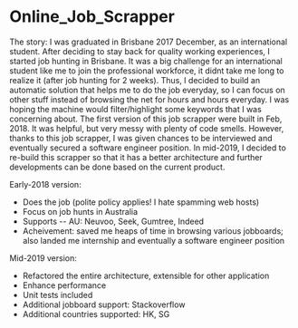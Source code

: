 # Online_Job_Scrapper
The story: I was graduated in Brisbane 2017 December, as an international student. After deciding to stay back for quality working experiences, I started job hunting in Brisbane. It was a big challenge for an international student like me to join the professional workforce, it didnt take me long to realize it (after job hunting for 2 weeks). Thus, I decided to build an automatic solution that helps me to do the job everyday, so I can focus on other stuff instead of browsing the net for hours and hours everyday. I was hoping the machine would filter/highlight some keywords that I was concerning about. The first version of this job scrapper were built in Feb, 2018. It was helpful, but very messy with plenty of code smells. However, thanks to this job scrapper, I was given chances to be interviewed and eventually secured a software engineer position. In mid-2019, I decided to re-build this scrapper so that it has a better architecture and further developments can be done based on the current product.

Early-2018 version:
- Does the job (polite policy applies! I hate spamming web hosts)
- Focus on job hunts in Australia
- Supports -- AU: Neuvoo, Seek, Gumtree, Indeed
- Acheivement: saved me heaps of time in browsing various jobboards; also landed me internship and eventually a software engineer position

Mid-2019 version:
- Refactored the entire architecture, extensible for other application
- Enhance performance
- Unit tests included
- Additional jobboard support: Stackoverflow
- Additional countries supported: HK, SG
